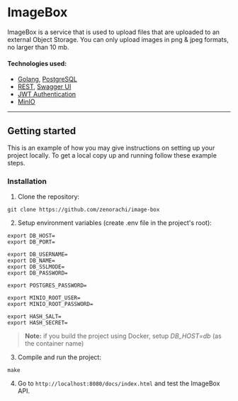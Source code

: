 # ImageBox
ImageBox is a service that is used to upload files that are uploaded to an external Object Storage. You can only upload images in png & jpeg formats, no larger than 10 mb.

#### Technologies used:
* [Golang](https://go.dev), [PostgreSQL](https://www.postgresql.org/)
* [REST](https://ru.wikipedia.org/wiki/REST), [Swagger UI](https://swagger.io/tools/swagger-ui/)
* [JWT Authentication](https://jwt.io/)
* [MinIO](https://min.io/)
---

## Getting started
This is an example of how you may give instructions on setting up your project locally. To get a local copy up and running follow these example steps.

### Installation
1. Clone the repository:
```shell
git clone https://github.com/zenorachi/image-box
```
2. Setup environment variables (create .env file in the project's root):
```dotenv
export DB_HOST=
export DB_PORT=

export DB_USERNAME=
export DB_NAME=
export DB_SSLMODE=
export DB_PASSWORD=

export POSTGRES_PASSWORD=

export MINIO_ROOT_USER=
export MINIO_ROOT_PASSWORD=

export HASH_SALT=
export HASH_SECRET=
```
> **Note:** if you build the project using Docker, setup *DB_HOST=db* (as the container name)
3. Compile and run the project:
```shell
make
```
4. Go to `http://localhost:8080/docs/index.html` and test the ImageBox API.
